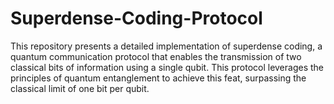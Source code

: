 # Superdense-Coding-Protocol
This repository presents a detailed implementation of superdense coding, a quantum communication protocol that enables the transmission of two classical bits of information using a single qubit. This protocol leverages the principles of quantum entanglement to achieve this feat, surpassing the classical limit of one bit per qubit.
